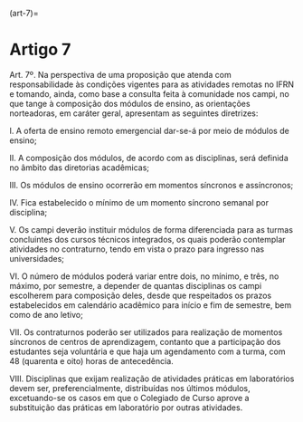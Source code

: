 (art-7)=

# Artigo 7

Art. 7º. Na perspectiva de uma proposição que atenda com responsabilidade às condições vigentes para as
atividades remotas no IFRN e tomando, ainda, como base a consulta feita à comunidade nos campi, no que tange à
composição dos módulos de ensino, as orientações norteadoras, em caráter geral, apresentam as seguintes diretrizes:

I. A oferta de ensino remoto emergencial dar-se-á por meio de módulos de ensino;

II. A composição dos módulos, de acordo com as disciplinas, será definida no âmbito das diretorias acadêmicas;

III. Os módulos de ensino ocorrerão em momentos síncronos e assíncronos;

IV. Fica estabelecido o mínimo de um momento síncrono semanal por disciplina;

V. Os campi deverão instituir módulos de forma diferenciada para as turmas concluintes dos cursos técnicos
integrados, os quais poderão contemplar atividades no contraturno, tendo em vista o prazo para ingresso nas
universidades;

VI. O número de módulos poderá variar entre dois, no mínimo, e três, no máximo, por semestre, a depender de
quantas disciplinas os campi escolherem para composição deles, desde que respeitados os prazos estabelecidos em
calendário acadêmico para início e fim de semestre, bem como de ano letivo;

VII. Os contraturnos poderão ser utilizados para realização de momentos síncronos de centros de aprendizagem,
contanto que a participação dos estudantes seja voluntária e que haja um agendamento com a turma, com 48
(quarenta e oito) horas de antecedência.

VIII. Disciplinas que exijam realização de atividades práticas em laboratórios devem ser, preferencialmente,
distribuídas nos últimos módulos, excetuando-se os casos em que o Colegiado de Curso aprove a substituição das
práticas em laboratório por outras atividades.

